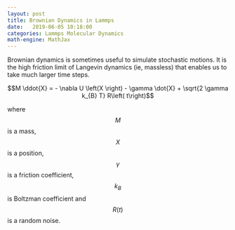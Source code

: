 ```yaml
---
layout: post
title: Brownian Dynamics in Lammps
date:   2019-06-05 10:18:00
categories: Lammps Molecular Dynamics
math-engine: MathJax
---
```


<script src="https://cdn.mathjax.org/mathjax/latest/MathJax.js?config=TeX-AMS-MML_HTMLorMML" type="text/javascript">
</script>

Brownian dynamics is sometimes useful to simulate stochastic motions.
It is the high friction limit of Langevin dynamics (ie, massless) that enables us to take much larger time steps.

$$M \ddot{X} = - \nabla U \left(X \right) - \gamma \dot{X} + \sqrt{2 \gamma k_{B} T} R\left( t\right)$$

where $$M$$ is a mass, $$X$$ is a position, $$\gamma$$ is a friction coefficient, $$k_{B}$$ is Boltzman coefficient and $$R\left(t\right)$$ is a random noise.